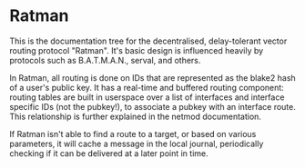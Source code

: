# Ratman

This is the documentation tree for the decentralised, delay-tolerant
vector routing protocol "Ratman".  It's basic design is influenced
heavily by protocols such as B.A.T.M.A.N., serval, and others.

In Ratman, all routing is done on IDs that are represented as the
blake2 hash of a user's public key.  It has a real-time and buffered
routing component: routing tables are built in userspace over a list
of interfaces and interface specific IDs (not the pubkey!), to
associate a pubkey with an interface route.  This relationship is
further explained in the netmod documentation.

If Ratman isn't able to find a route to a target, or based on various
parameters, it will cache a message in the local journal, periodically
checking if it can be delivered at a later point in time.

